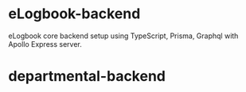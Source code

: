 # eLogbook-backend
eLogbook core backend setup using TypeScript, Prisma, Graphql with Apollo Express server.
# departmental-backend
